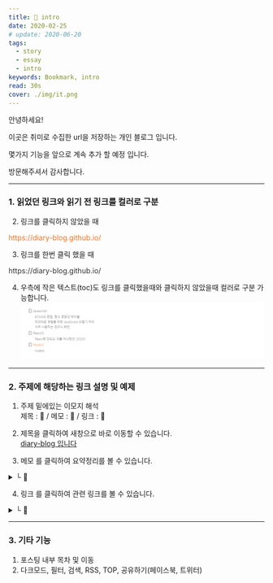 ```yaml
---
title: 🙌 intro
date: 2020-02-25
# update: 2020-06-20
tags:
  - story
  - essay
  - intro
keywords: Bookmark, intro
read: 30s
cover: ./img/it.png
---
```


안녕하세요!  

이곳은 취미로 수집한 url을 저장하는 개인 블로그 입니다.  

몇가지 기능을 앞으로 계속 추가 할 예정 입니다.

방문해주셔서 감사합니다.

<hr/>

### 1. 읽었던 링크와 읽기 전 링크를 컬러로 구분

2. 링크를 클릭하지 않았을 때  
<p style="color: #f87325">https://diary-blog.github.io/</p>

3. 링크를 한번 클릭 했을 때  
<p style="color: #333">https://diary-blog.github.io/</p>

4. 우측에 작은 텍스트(toc)도 링크를 클릭했을때와 클릭하지 않았을때 컬러로 구분 가능합니다.
![](./img/bookmark-2.png)

<hr/>

### 2. 주제에 해당하는 링크 설명 및 예제

1. 주제 밑에있는 이모지 해석  
제목 : 📄  / 메모 : 📝  / 링크 : 🔗  

2. 제목을 클릭하여 새창으로 바로 이동할 수 있습니다.  
[diary-blog 입니다](https://diary-blog.github.io)

3. 메모 를 클릭하여 요약정리를 볼 수 있습니다.  

<details><summary> └ 📝 </summary> <br/>
- Gatsbyjs로 만들고 Github page로 배포한 개인 블로그 입니다. <br/><br/>
</details>

4. 링크 를 클릭하여 관련 링크를 볼 수 있습니다.  

<details><summary> └ 🔗 </summary>

- [개인 블로그](https://diary-blog.github.io)
</details>

<hr/>

### 3. 기타 기능

1. 포스팅 내부 목차 및 이동
2. 다크모드, 필터, 검색, RSS, TOP, 공유하기(페이스북, 트위터)

